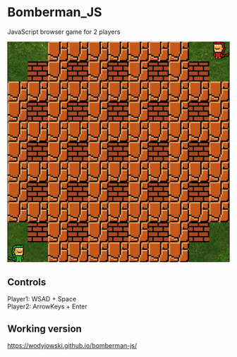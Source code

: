 # Bomberman_JS
JavaScript browser game for 2 players

![Sample](screenshot.png)

## Controls
Player1: WSAD + Space  
Player2: ArrowKeys + Enter


## Working version 
https://wodyjowski.github.io/bomberman-js/
